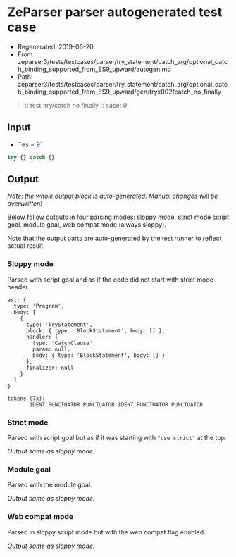 # ZeParser parser autogenerated test case

- Regenerated: 2019-06-20
- From: zeparser3/tests/testcases/parser/try_statement/catch_arg/optional_catch_binding_supported_from_ES9_upward/autogen.md
- Path: zeparser3/tests/testcases/parser/try_statement/catch_arg/optional_catch_binding_supported_from_ES9_upward/gen/tryx002fcatch_no_finally

> :: test: try/catch no finally
> :: case: 9

## Input

- ``es = 9`

`````js
try {} catch {}
`````

## Output

_Note: the whole output block is auto-generated. Manual changes will be overwritten!_

Below follow outputs in four parsing modes: sloppy mode, strict mode script goal, module goal, web compat mode (always sloppy).

Note that the output parts are auto-generated by the test runner to reflect actual result.

### Sloppy mode

Parsed with script goal and as if the code did not start with strict mode header.

`````
ast: {
  type: 'Program',
  body: [
    {
      type: 'TryStatement',
      block: { type: 'BlockStatement', body: [] },
      handler: {
        type: 'CatchClause',
        param: null,
        body: { type: 'BlockStatement', body: [] }
      },
      finalizer: null
    }
  ]
}

tokens (7x):
       IDENT PUNCTUATOR PUNCTUATOR IDENT PUNCTUATOR PUNCTUATOR
`````

### Strict mode

Parsed with script goal but as if it was starting with `"use strict"` at the top.

_Output same as sloppy mode._

### Module goal

Parsed with the module goal.

_Output same as sloppy mode._

### Web compat mode

Parsed in sloppy script mode but with the web compat flag enabled.

_Output same as sloppy mode._

